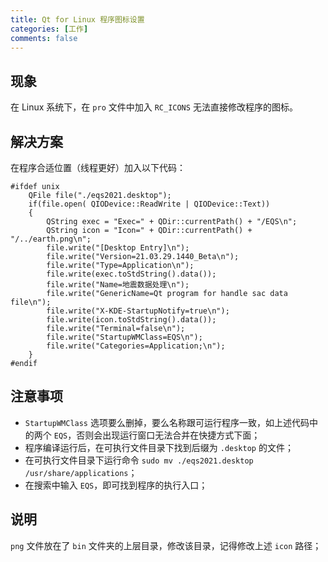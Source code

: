 ```yaml
---
title: Qt for Linux 程序图标设置
categories: [工作]
comments: false
---
```


## 现象
在 Linux 系统下，在 `pro` 文件中加入 `RC_ICONS` 无法直接修改程序的图标。

## 解决方案
在程序合适位置（线程更好）加入以下代码：

```
#ifdef unix
    QFile file("./eqs2021.desktop");
    if(file.open( QIODevice::ReadWrite | QIODevice::Text))
    {
        QString exec = "Exec=" + QDir::currentPath() + "/EQS\n";
        QString icon = "Icon=" + QDir::currentPath() + "/../earth.png\n";
        file.write("[Desktop Entry]\n");
        file.write("Version=21.03.29.1440_Beta\n");
        file.write("Type=Application\n");
        file.write(exec.toStdString().data());
        file.write("Name=地震数据处理\n");
        file.write("GenericName=Qt program for handle sac data file\n");
        file.write("X-KDE-StartupNotify=true\n");
        file.write(icon.toStdString().data());
        file.write("Terminal=false\n");
        file.write("StartupWMClass=EQS\n");
        file.write("Categories=Application;\n");
    }
#endif
```

## 注意事项

* `StartupWMClass` 选项要么删掉，要么名称跟可运行程序一致，如上述代码中的两个 `EQS`，否则会出现运行窗口无法合并在快捷方式下面；
* 程序编译运行后，在可执行文件目录下找到后缀为 `.desktop` 的文件；
* 在可执行文件目录下运行命令 `sudo mv ./eqs2021.desktop /usr/share/applications`；
* 在搜索中输入 `EQS`，即可找到程序的执行入口；

## 说明
`png` 文件放在了 `bin` 文件夹的上层目录，修改该目录，记得修改上述 `icon` 路径；